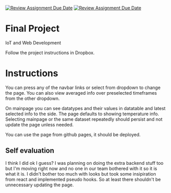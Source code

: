 [![Review Assignment Due Date](https://classroom.github.com/assets/deadline-readme-button-24ddc0f5d75046c5622901739e7c5dd533143b0c8e959d652212380cedb1ea36.svg)](https://classroom.github.com/a/n1EiNP04)
[![Review Assignment Due Date](https://classroom.github.com/assets/deadline-readme-button-8d59dc4de5201274e310e4c54b9627a8934c3b88527886e3b421487c677d23eb.svg)](https://classroom.github.com/a/n1EiNP04)

# Final Project

IoT and Web Development

Follow the project instructions in Dropbox.

# Instructions

You can press any of the navbar links or select from dropdown to change the page. You can also view averaged info over preselected timeframes from the other dropdown.

On mainpage you can see datatypes and their values in datatable and latest selected info to the side. The page defaults to showing temperature info. Selecting mainpage or the same dataset repeatedly should persist and not update the page unless needed.

You can use the page from github pages, it should be deployed.

## Self evaluation

I think I did ok I guess? I was planning on doing the extra backend stuff too but I'm moving right now and no one in our team bothered with it so it is what it is. I didn't bother too much with looks but took some insipiration from react and implemented pseudo hooks. So at least there shouldn't be unnecessary updating the page.
